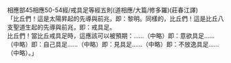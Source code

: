相應部45相應50-54經/戒具足等經五則(道相應/大篇/修多羅)(莊春江譯)  
「比丘們！這是太陽昇起的先導與前兆，即：黎明。同樣的，比丘們！這是比丘八支聖道生起的先導與前兆，即：戒具足。  
比丘們！當比丘戒具足時，這應該可以被預期：……（中略）即：意欲具足……（中略）即：自己具足……（中略）即：見具足……（中略）即：不放逸具足……（中略）。」  
  
  
